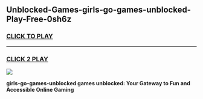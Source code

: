 
## Unblocked-Games-girls-go-games-unblocked-Play-Free-0sh6z
<h3>
<a href="https://premium76.site?title=girls-go-games-unblocked&ref=18A">CLICK TO PLAY</a></h3>
<hr>

<h3>
<a href="https://premium76.site?title=girls-go-games-unblocked&ref=18A">CLICK 2 PLAY</a>
  
</h3>

<a href="https://premium76.site?title=girls-go-games-unblocked&ref=18A"><img src="https://clearcache.store/games.png"></a>


**girls-go-games-unblocked games unblocked: Your Gateway to Fun and Accessible Online Gaming**
